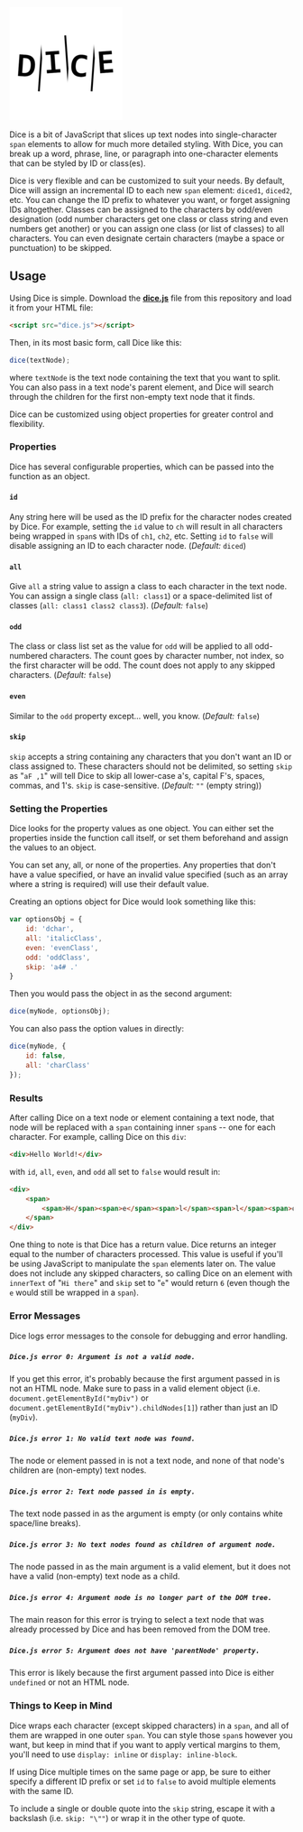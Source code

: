 ![Dice](https://github.com/freginold/Dice/blob/master/dice.PNG)

Dice is a bit of JavaScript that slices up text nodes into single-character `span` elements to allow for much more detailed styling.  With Dice, you can break up a word, phrase, line, or paragraph into one-character elements that can be styled by ID or class(es).

Dice is very flexible and can be customized to suit your needs.  By default, Dice will assign an incremental ID to each new `span` element: `diced1`, `diced2`, etc. You can change the ID prefix to whatever you want, or forget assigning IDs altogether.  Classes can be assigned to the characters by odd/even designation (odd number characters get one class or class string and even numbers get another) or you can assign one class (or list of classes) to all characters.  You can even designate certain characters (maybe a space or punctuation) to be skipped.

## Usage

Using Dice is simple. Download the **[dice.js](https://github.com/freginold/Dice/blob/master/dice.js)** file from this repository and load it from your HTML file:
```html
<script src="dice.js"></script>
```
Then, in its most basic form, call Dice like this:
```javascript
dice(textNode);
```
where `textNode` is the text node containing the text that you want to split.  You can also pass in a text node's parent element, and Dice will search through the children for the first non-empty text node that it finds.

Dice can be customized using object properties for greater control and flexibility.

### Properties

Dice has several configurable properties, which can be passed into the function as an object.

#### `id`
Any string here will be used as the ID prefix for the character nodes created by Dice. For example, setting the `id` value to `ch` will result in all characters being wrapped in `span`s with IDs of `ch1`, `ch2`, etc. Setting `id` to `false` will disable assigning an ID to each character node. (*Default:* `diced`)

#### `all`
Give `all` a string value to assign a class to each character in the text node.  You can assign a single class (`all: class1`) or a space-delimited list of classes (`all: class1 class2 class3`). (*Default:* `false`)

#### `odd`
The class or class list set as the value for `odd` will be applied to all odd-numbered characters. The count goes by character number, not index, so the first character will be odd.  The count does not apply to any skipped characters. (*Default:* `false`)

#### `even`
Similar to the `odd` property except... well, you know. (*Default:* `false`)

#### `skip`
`skip` accepts a string containing any characters that you don't want an ID or class assigned to. These characters should not be delimited, so setting `skip` as "`aF ,1`" will tell Dice to skip all lower-case a's, capital F's, spaces, commas, and 1's. `skip` is case-sensitive. (*Default:* `""` (empty string))

### Setting the Properties

Dice looks for the property values as one object. You can either set the properties inside the function call itself, or set them beforehand and assign the values to an object.

You can set any, all, or none of the properties. Any properties that don't have a value specified, or have an invalid value specified (such as an array where a string is required) will use their default value.

Creating an options object for Dice would look something like this:
```javascript
var optionsObj = {
    id: 'dchar',
    all: 'italicClass',
    even: 'evenClass',
    odd: 'oddClass',
    skip: 'a4# .'
}
```
Then you would pass the object in as the second argument:
```javascript
dice(myNode, optionsObj);
```

You can also pass the option values in directly:
```javascript
dice(myNode, {
    id: false,
    all: 'charClass'
});
```
### Results

After calling Dice on a text node or element containing a text node, that node will be replaced with a `span` containing inner `span`s -- one for each character.  For example, calling Dice on this `div`:
```html
<div>Hello World!</div>
```
with `id`, `all`, `even`, and `odd` all set to `false` would result in:
```html
<div>
    <span>
        <span>H</span><span>e</span><span>l</span><span>l</span><span>o</span><span> </span><span>W</span><span>o</span><span>r</span><span>l</span><span>d</span><span>!</span>
    </span>
</div>
```
One thing to note is that Dice has a return value. Dice returns an integer equal to the number of characters processed. This value is useful if you'll be using JavaScript to manipulate the `span` elements later on. The value does not include any skipped characters, so calling Dice on an element with `innerText` of "`Hi there`" and `skip` set to "`e`" would return `6` (even though the `e` would still be wrapped in a `span`).

### Error Messages

Dice logs error messages to the console for debugging and error handling.

##### `Dice.js error 0: Argument is not a valid node.`
If you get this error, it's probably because the first argument passed in is not an HTML node. Make sure to pass in a valid element object (i.e. `document.getElementById("myDiv")` or `document.getElementById("myDiv").childNodes[1]`) rather than just an ID (`myDiv`).

##### `Dice.js error 1: No valid text node was found.`
The node or element passed in is not a text node, and none of that node's children are (non-empty) text nodes.

##### `Dice.js error 2: Text node passed in is empty.`
The text node passed in as the argument is empty (or only contains white space/line breaks).

##### `Dice.js error 3: No text nodes found as children of argument node.`
The node passed in as the main argument is a valid element, but it does not have a valid (non-empty) text node as a child.

##### `Dice.js error 4: Argument node is no longer part of the DOM tree.`
The main reason for this error is trying to select a text node that was already processed by Dice and has been removed from the DOM tree.

##### `Dice.js error 5: Argument does not have 'parentNode' property.`
This error is likely because the first argument passed into Dice is either `undefined` or not an HTML node.


### Things to Keep in Mind

Dice wraps each character (except skipped characters) in a `span`, and all of them are wrapped in one outer `span`.  You can style those `span`s however you want, but keep in mind that if you want to apply vertical margins to them, you'll need to use `display: inline` or `display: inline-block`.

If using Dice multiple times on the same page or app, be sure to either specify a different ID prefix or set `id` to `false` to avoid multiple elements with the same ID.

To include a single or double quote into the `skip` string, escape it with a backslash (i.e. `skip: "\""`) or wrap it in the other type of quote.
